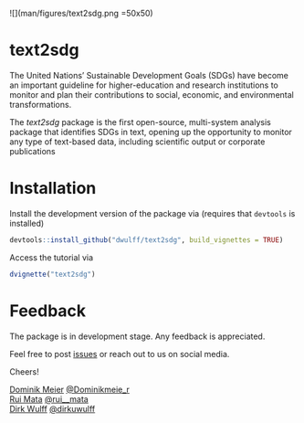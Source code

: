 ![](man/figures/text2sdg.png =50x50)

# text2sdg

The United Nations’ Sustainable Development Goals (SDGs) have become an important guideline for higher-education and research institutions to monitor and plan their contributions to social, economic, and environmental transformations.

The *text2sdg* package is the first open-source, multi-system analysis package that identifies SDGs in text, opening up the opportunity to monitor any type of text-based data, including scientific output or corporate publications

# Installation

Install the development version of the package via (requires that `devtools` is installed)

```r
devtools::install_github("dwulff/text2sdg", build_vignettes = TRUE)
```

Access the tutorial via
```r
dvignette("text2sdg")
```

# Feedback

The package is in development stage. Any feedback is appreciated.

Feel free to post [issues](https://github.com/dwulff/text2sdg/issues) or reach out to us on social media.

Cheers!

[Dominik Meier](https://github.com/psychobas) <a href="https://twitter.com/Dominikmeie_r">@Dominikmeie_r</i></i></a><br>
[Rui Mata](https://github.com/matarui) <a href="https://twitter.com/rui__mata">@rui__mata</i></i></a><br>
[Dirk Wulff](https://github.com/dwulff) <a href="https://twitter.com/dirkuwulff">@dirkuwulff</i></i></a>
